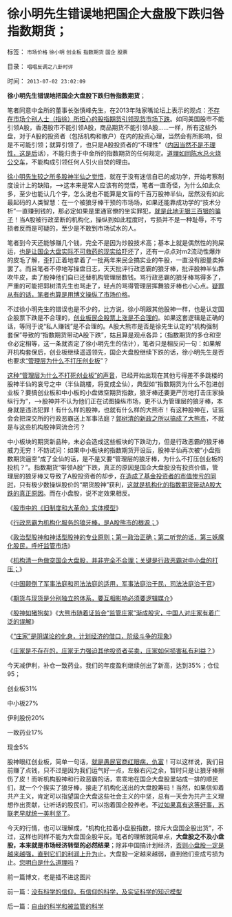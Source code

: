 # 徐小明先生错误地把国企大盘股下跌归咎指数期货；

标签： `市场价格` `徐小明` `创业板` `指数期货` `国企` `股票` 

目录： `唱唱反调之八卦时评`

时间： `2013-07-02 23:02:09`

**徐小明先生错误地把国企大盘股下跌归咎指数期货**；

笔者同意中金所的董事长张慎峰先生，在2013年陆家嘴论坛上表示的观点：[不存在市场个别人士（指徐）所担心的股指期货引领现货市场下跌](../../../2013/6/24/指数期货的任何规定，不可能单独造成A股的多空动力；.md)。如同美国股市不能引领A股，香港股市不能引领A股，商品期货不能引领A股……一样，所有这些外盘，对于A股的投资者（包括机构和散户）在内的投资心理，当然会有所影响，但是不可能引领；就算引领了，也只是A股投资者的“不理性”（[内因当然不是不理性，这是后](../../../2013/7/1/庄家不存在，“庄家现象”无损他人.md)话），不能归责于中金所的指数期货的任何规定。[道理如同陈水总火烧公交车](../../../2013/6/18/郑民生和陈水总将民粹归来，全力狙击中国的民主进程；.md)，不能构成引领任何人引火自焚的理由。

[徐小明先生较之所多股神半仙之觉悟](../../../2013/6/25/做人当如徐小明，诸股神如豚犬矣.md)，就在于没有迷信自已的成功学，开始考察制度设计上的缺陷，——>这本来是常人应该有的觉悟，笔者一直奇怪，为什么如此众多，至少也能认几个字，怎么说也不能算是文盲的千百万股神半仙，居然没有如此最起码的人类智慧：在一个被狼牙棒干预的市场场，如果还能靠成功学的“技术分析”一直赚到钱的，那必定如果是里通官僚的坐实罪犯，[就是此地无银三百银的骗子](../../../2013/6/18/职业股神的四大专业原则；.md)！当A股被行政垄断的机构化，操纵到如此程度时，亏损并不是一种耻辱，不亏损者反而是可疑的，至少是不敢到市场试水的人。

笔者到今天还能够赚几个钱，完全不是因为炒股技术高；基本上就是偶然性的狗屎运，[也是让国企大盘实际不可救药的现实给吓坏](../../../2011/1/18/大象有癌症，小猴扛大旗!.md)了，还有一点点对m2流动性爆炸的皮毛了解，歪打正着地拿着了一批两年来民企搞实业的牛股，一直没有胆量卖掉罢了。而且笔者不停地写操盘日志，天天批评行政恶霸的狼牙棒，批评股神半仙靠吹牛皮，卖了股神他们自已还替机构管理层数钱。骂行政恶霸的狼牙棒骂得多了，严重的可能把郭树清先生也骂走了，轻点的骂得管理层挥舞狼牙棒也小心点。[疑罪从有的话，笔者也算是用博文操纵了市场价格](../../../2013/7/1/庄家不存在，“庄家现象”无损他人.md)。

不过徐小明先生的错误也是不少的，比方说，徐小明跟其他股神一样，也是认定国企股票下跌是不合理的，[创业板民企股票上涨是不合理的](../../../2010/7/1/股评家骂散户，骂市场经济，骂创业板，骂买卖自愿.md)。如果这套逻辑是正确的话，等同于说“私人赚钱”是不合理的。A股大熊市是否是徐先生认定的“机构强制套保”导致的“指数期货带动A股下跌”，姑且算是观点各异；（指数期货的多仓和空仓必定相等，这一条就否定了徐小明先生的估计），笔者只是相反问一句：如果解开机构套保后，创业板继续遥遥领先，国企大盘股继续下跌的话，徐小明先生是否也要求[“管理层为什么不打压创业板](../../../2013/6/8/股市分析的国家标准和监管.md)”？

[这种“管理层为什么不打死创业板”的声音](../../../2012/8/28/损人不利已的愚暴贱民.md)，已经开始出现在其他亏得差不多跳楼的股神半仙的哀号之中（半仙跳楼，将变成全仙），典型如“指数期货为什么不包进创业板？要搞创业板和中小板的小盘做空期货指数，狼牙棒还要更严厉地打击庄家操纵行为”，——>股神并不认为他们正在试图操纵市场，更不认为管理层的狼牙棒，本身就是违法犯罪！有什么样的股神，也就有什么样的大熊市！有这种股神在，证监会会把深交所的行政恶霸送上军事法庭？[郭树清的新政之所以搞成了大熊市](../../../2012/6/7/国有垄断利益集团借改革为名“跑马圈地”.md)，不就是与这些机构股神同流合污？

中小板块的期货新品种，未必会造成这些板块的下跌动力，但是行政恶霸的狼牙棒威力无穷！不妨试问：如果中小板块的指数期货开设后，股神半仙再次被“小盘指数期货逼空”成了全仙的话，是不是又要“管理层的狼牙棒，为什么不打压创业板的投机？”。指数期货“带领A股”下跌，真正的原因是国企大盘股没有投资价值，管理层的狼牙棒又导致了A股投资者的却步，[在造成了基金投资者的市值惨亏的同时](../../../2013/6/20/只有行政垄断的机构化，指数期货才能清一色做空；.md)，只有极少数操纵股价的“期货股神”获利，[这就是机构化的指数期货带动A股大跌的真正原因](../../../2012/11/27/指数期货证伪了对散户的妖魔化之“散户市”.md)。而在小盘股，说不定效果相反。

《[股市中的《旧制度和大革命》实体模型](../../../2013/6/14/股市中的《旧制度和大革命》实体模型.md)》

《[行政恶霸为机构化服务的狼牙棒，是A股熊市的根源；](../../../2013/6/13/行政恶霸为机构化服务的狼牙棒，是A股熊市的根源.md)》

《[政治型股神和神话型股神的专业原则；第一政治正确；第二听党的话，第三妖魔化股民，呼吁监管市场](../../../2013/6/18/职业股神的四大专业原则；.md)》

《[机构清一色做空国企大盘股，并非完全不合理；关键是行政恶霸对中小盘的打压；](../../../2013/6/20/只有行政垄断的机构化，指数期货才能清一色做空；.md)》

《[中国颠倒了军事法庭和司法法庭的适用，军事法庭治于民，司法法庭治于官](../../../2013/6/24/将行政恶霸送军事法庭！什么是军事法庭？.md)》

《[期货与现货是分别独立的体系，要互相影响必须要逻辑媒介](../../../2013/6/24/指数期货的任何规定，不可能单独造成A股的多空动力；.md)》

《[股神如猪狗矣](../../../2013/6/25/做人当如徐小明，诸股神如豚犬矣.md)》《[大熊市随着证监会“监管庄家”渐成股灾，中国人对庄家有着广泛的误解](../../../2013/6/26/庄家是熊市的镇静剂，暴跌的救心丹，熊牛过渡的媒人.md)》

《[“庄家”是阴谋论的化身，计划经济的借口，阶级斗争的现象](../../../2013/6/27/“庄家”是阴谋论的化身，计划经济的借口，阶级斗争的现象.md)》

《[庄家是不存在的，庄家无力强迫其他投资者买卖，庄家如何损害私有利益？](../../../2013/7/1/庄家不存在，“庄家现象”无损他人.md)》

今天减伊利，补仓一致药业。我们的年度盈利继续创出了新高，达到35%；仓位95；

创业板31%

中小板27%

伊利股份20%

一致药业17%

现金5%

股神眼红创业板，简单一句话，[就是愚民官商红眼病，仇富](../../../2013/5/16/从“小管监管”去理解社会主义的死穴.md)！可以这样说，我们目前赚了点钱，只不过是因为我们运气好一点，左躲右闪之余，暂时只是让狼牙棒擦伤了皮！而听机构股神和行政恶霸的话，乖乖地在国企大盘股里站成一排的顺民们，就一个个挨实了狼牙棒，接走了机构化送出的大盘股筹码！当然，如果信仰着共产主义，肯定可以指望国企大盘这些社会主义的中坚，总有一天会为共产主义理想作出贡献，让听话的股民们，可以抱着国企股养老。不[过如果真有这等好事，苏联老早就统一美利坚了](../../../2012/6/2/国企私有化和国企分红的不可行性.md)。

今天的行情，也可以理解成，“机构化拉着小盘股指数，排斥大盘国企股出货”，不过，这样也同样不能为大盘国企股平反。笔者的理解就简单点，**大盘股之不及小盘股，本来就是市场经济转型的必然结果**；除非中国搞计划经济，[否则小盘股一定是越来越强，直到它们的利润上升为](../../../2012/1/10/高市盈率是被特权侵犯的“生理反应”；.md)止。大盘股一定越来越弱，直到他们变成亏损为止。[您明白是什么道理吗](../../../2010/11/26/惜售令大盘股需要一次强烈破位.md)？

[](http://photo.blog.sina.com.cn/showpic.html#blogid=5563a64d0102ec7j&url=http://s8.sinaimg.cn/orignal/5563a64dge088a8243867)

前一篇博文，老是插不进这图片



前一篇：[没有科学的信仰，有信仰的科学，及实证科学的知识模型](../../../2013/7/2/没有科学的信仰，有信仰的科学，及实证科学的知识模型.md)

后一篇：[自由的科学和被监管的科学](../../../2013/7/3/自由的科学和被监管的科学.md)